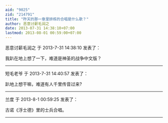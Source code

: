 ```yaml
---
aid: "9025"
zid: "214791"
title: "昨天的那一章里排练的合唱是什么歌？"
author: 恶意讨薪毛润之
date: 2013-07-31 14:38:10+07:00
lastmod: 2013-08-01 00:59:00+07:00
---
```


恶意讨薪毛润之 于 2013-7-31 14:38:10 发表了：

我趴在地上想了一下，难道是神圣的战争中文版？

---

短毛老爷 于 2013-7-31 14:40:57 发表了：

趴地上想干嘛，难道有人千里传音过来?

---

兰度 于 2013-8-1 00:59:25 发表了：

古诺《浮士德》里的士兵合唱。

---

